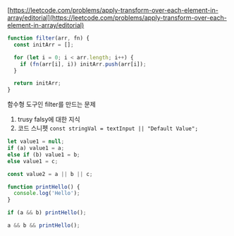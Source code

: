 [https://leetcode.com/problems/apply-transform-over-each-element-in-array/editorial](https://leetcode.com/problems/apply-transform-over-each-element-in-array/editorial)

```javascript
function filter(arr, fn) {
  const initArr = [];

  for (let i = 0; i < arr.length; i++) {
    if (fn(arr[i], i)) initArr.push(arr[i]);
  }

  return initArr;
}
```

함수형 도구인 filter를 만드는 문제

1. trusy falsy에 대한 지식
2. 코드 스니펫 `const stringVal = textInput || "Default Value";`

```javascript
let value1 = null;
if (a) value1 = a;
else if (b) value1 = b;
else value1 = c;

const value2 = a || b || c;

function printHello() {
  console.log('Hello');
}

if (a && b) printHello();

a && b && printHello();
```
